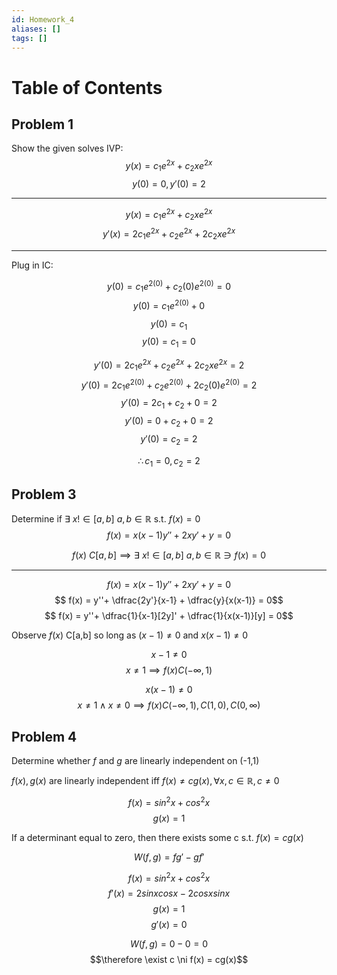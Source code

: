```yaml
---
id: Homework_4
aliases: []
tags: []
---
```


# Table of Contents

## Problem 1

Show the given solves IVP:
$$y(x) = c_1e^{2x} + c_2xe^{2x}$$
$$y(0)=0, y'(0)=2$$

---

$$y(x) = c_1e^{2x} + c_2xe^{2x}$$
$$y'(x) = 2c_1e^{2x} + c_2e^{2x} + 2c_2xe^{2x}$$

---
Plug in IC:

$$y(0) = c_1e^{2(0)} + c_2(0)e^{2(0)} = 0$$
$$y(0) = c_1e^{2(0)} + 0$$
$$y(0) = c_1$$
$$y(0) = c_1 = 0$$

$$y'(0) = 2c_1e^{2x} + c_2e^{2x} + 2c_2xe^{2x} = 2$$
$$y'(0) = 2c_1e^{2(0)} + c_2e^{2(0)} + 2c_2(0)e^{2(0)} = 2$$
$$y'(0) = 2c_1 + c_2 + 0 = 2$$
$$y'(0) = 0 + c_2 + 0 = 2$$
$$y'(0) = c_2 = 2$$

$$\therefore c_1 = 0, c_2 = 2$$

## Problem 3

Determine if $\exists ~x! \in [a,b] ~a,b \in \mathbb{R}$ s.t. $f(x)=0$
$$ f(x) = x(x-1)y''+ 2xy' + y = 0$$

$$f(x) ~C[a,b] \implies \exists ~x! \in [a,b] ~a,b \in \mathbb{R} \ni f(x)=0$$

---
$$ f(x) = x(x-1)y''+ 2xy' + y = 0$$
$$ f(x) = y''+ \dfrac{2y'}{x-1} + \dfrac{y}{x(x-1)} = 0$$
$$ f(x) = y''+ \dfrac{1}{x-1}[2y]' + \dfrac{1}{x(x-1)}[y] = 0$$

Observe $f(x)$ C[a,b] so long as $(x-1) \neq 0$ and $x(x-1) \neq 0$

$$x-1 \neq 0$$
$$ x \neq 1 \implies f(x) C(-\infty, 1)$$

$$x(x-1) \neq 0$$
$$ x \neq 1 \land  x \neq 0 \implies f(x) C(-\infty, 1), C(1,0), C(0, \infty)$$

## Problem 4 

Determine whether $f$ and $g$ are linearly independent on (-1,1)

$f(x),g(x)$ are linearly independent iff $f(x) \neq  cg(x), \forall x,c \in \mathbb{R}, c \neq 0$

$$f(x) = sin^2x + cos^2x$$
$$g(x) = 1$$

If a determinant equal to zero, then there exists some c s.t. $f(x) = cg(x)$

$$W(f,g) = fg' - gf'$$

$$f(x) = sin^2x + cos^2x$$
$$f'(x) = 2sinxcosx - 2cosxsinx $$
$$g(x) = 1$$
$$g'(x) = 0$$


$$W(f,g) = 0 - 0 = 0$$
$$\therefore \exist c \ni f(x) = cg(x)$$
